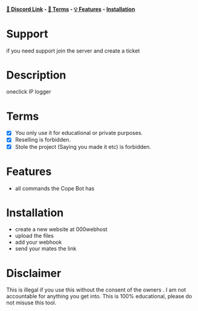 #### [🔗 Discord Link](https://discord.gg/zzugRm6Sbk) - [📖 Terms](https://github.com/Dev-Golem/oneclick-ip#terms) - [💡 Features](https://github.com/Dev-Golem/oneclick-ip#Features) - [Installation](https://github.com/Dev-Golem/oneclick-ip#installation)

# Support
if you need support join the server and create a ticket

# Description
oneclick IP logger

# Terms
- [x] You only use it for educational or private purposes.
- [x] Reselling is forbidden.
- [x] Stole the project (Saying you made it etc) is forbidden.

# Features
- all commands the Cope Bot has

# Installation
- create a new website at 000webhost
- upload the files
- add your webhook
- send your mates the link

# Disclaimer
This is illegal if you use this without the consent of the owners . I am not accountable for anything you get into. This is 100% educational, please do not misuse this tool.
